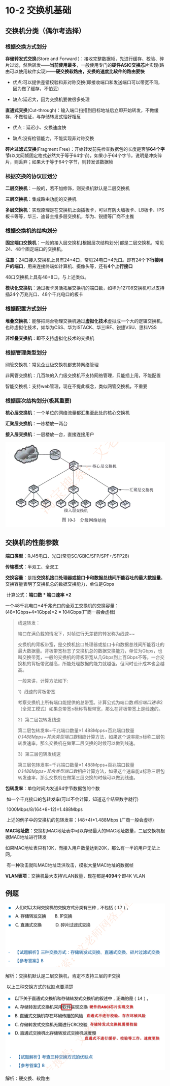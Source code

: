 # 10-2 交换机基础

## 交换机分类（偶尔考选择）

### 根据交换方式划分

**存储转发式交换**(Store and Forward )：接收完整数据帧，先进行缓存、校验、碎片过滤，然后转发——**当前使用最多**，一般使用专门的**硬件ASIC交换芯**片实现(路由可以使用软件实现)——**硬交换软路由，交换的速度比软件的路由要快**

- 优点∶可以提供差错校验和非对称交换(即接收端口和发送端口可以带宽不同，因为做了缓存，不怕丢)

- 缺点∶延迟大，因为交换机要做很多处理

**直通式交换**(Cut-through)：输入端口扫描到目标地址后立即开始转发，不做缓存，不做验证，与存储转发式恰好相反

- 优点︰延迟小、交换速度快

- 缺点∶没有检错能力，不能实现非对称交换

**碎片过滤式交换**(Fragment Free)：开始转发前先检查数据包的长度是否够**64个字节**(以太网帧固定格式必然大于等于64字节)，如果小于64个字节，说明是冲突碎片，则丢弃；如果大于等于64个字节，则转发该数据帧



### 根据交换的协议层划分

**二层交换机**：一般的，若不加修饰，则交换机默认是二层交换机

**三层交换机**：集成路由功能的交换机

**多层交换机**：实现原理是在交换机上面插板卡，可以有防火墙板卡、LB板卡、IPS板卡等等，华三、迪普主推多层交换机，华为、锐捷等厂商不主推



### 根据交换机的结构划分

**固定端口交换机**：一般的接入层交换机[根据层次结构划分]都是二层交换机，常见24、48个固定端口的交换机。

**注意**：24口接入交换机上具有24+4口，常见24电口+4光口。即有24个**下行接用户的端口**，用来连接终端如计算机、摄像头等，还有**4个上行接口**

48口交换机上具有48+8口，与上述类似。

**模块化交换机**：通过板卡灵活拓展交换机的端口数，如华为12708交换机可以支持插24个万兆光口、48个千兆电口的板卡

### 根据配置方式划分

**堆叠交换机**：能够把两台物理交换机通过**虚拟化技术**虚拟成一个大的逻辑交换机，也称虚拟化技术，如华为CSS、华为ISTACK、华三IRF、锐捷VSU、思科VSS

**非堆叠交换机**：即不支持虚拟化技术的交换机

### 根据管理类型划分

网管交换机：常见企业级交换机都支持网络管理

非网管交换机：几百块的入门级交换机不支持网络管理，只能插上用，不能配置

智能交换机：支持web管理，现在不提此概念，类似网管交换机，不重要



### 根据层次结构划分(极其重要)

**核心层交换机**：一个单位的网络流量都汇集至此处的核心交换机

**汇聚层交换机**：一栋楼放一两台

**接入层交换机**：一层楼放一台，直接连接用户

![image-20230313204138180](./assets/image-20230313204138180.png)

## 交换机的性能参数

**端口类型**：RJ45电口、光口(常见SC/GBIC/SFP/SPF+/SFP28)

**传输模式**：半双工、全双工

**交换容量**：是指**交换机接口处理器或接口卡和数据总线间所能吞吐的最大数据量**。 交换容量表明了交换机总的数据交换能力，单位是Gbps

​	计算公式：**端口数 \* 端口速率 \*2**

​	一个48千兆电口+4千兆光口的全双工交换机的交换容量：(48\*1Gbps+4\*1Gbps)\*2 = 104Gbps(厂商一般会虚标)

>线速转发：
>
>端口在满负载的情况下，对帧进行无差错的转发称为线速~~
>
>交换机的背板带宽，是交换机接口处理器或接口卡和数据总线间所能吞吐的最大数据量。背板带宽标志了交换机总的数据交换能力，单位为Gbps，也叫交换带宽，一般的交换机的背板带宽从几Gbps到上百Gbps不等。一台交换机的背板带宽越高，所能处理数据的能力就越强，但同时设计成本也会越高。
>
>一般来讲，计算方法如下:
>
>1）线速的背板带宽
>
>考察交换机上所有端口能提供的总带宽。计算公式为端口数*相应端口速率*2（全双工模式）如果总带宽≤标称背板带宽，那么在背板带宽上是线速的。
>
>2）第二层包转发线速
>
>第二层包转发率=千兆端口数量×1.488Mpps+百兆端口数量*0.1488Mpps+其余类型端口数*相应计算方法，如果这个速率能≤标称二层包转发速率，那么交换机在做第二层交换的时候可以做到线速。
>
>3）第三层包转发线速
>
>第三层包转发率=千兆端口数量×1.488Mpps+百兆端口数量*0.1488Mpps+其余类型端口数*相应计算方法，如果这个速率能≤标称三层包转发速率，那么交换机在做第三层交换的时候可以做到线速。
>
>

**包转发率**：单位时间内发送64字节数据包的个数	

​	如一个千兆接口的包转发率(可以不会计算，知道这个结果数字就行)

​		1000Mbps/8/(64+8+12)=1.488Mbps

​		上述的例子中的交换机的包转发率：(48+4)\*1.488Mbps    (厂商一般会虚标)

**MAC地址数**：交换机MAC地址表中可以存储最大的MAC地址数量，二层交换机根据MAC地址进行转发

​		如果MAC地址表只有10K，而接入用户数量达到20K，那么有一半的用户无法上网，

​		有一种攻击就叫MAC地址泛洪攻击，模拟大量MAC地址的数据帧

**VLAN表项**：交换机最大支持VLAN数量，现在都是**4094**个即4K VLAN

## 例题

![image-20230313210119875](./assets/image-20230313210119875.png)

解析：交换机默认是二层交换机，肯定不支持三层的IP交换

​			以上三种交换方式的优缺点要清楚

![image-20230313210130625](./assets/image-20230313210130625.png)

解析：硬交换、软路由
